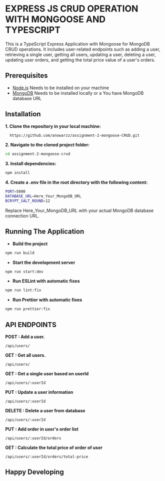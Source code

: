 # EXPRESS JS CRUD OPERATION WITH MONGOOSE AND TYPESCRIPT

This is a TypeScript Express Application with Mongoose for MongoDB CRUD operations. It includes user-related endpoints such as adding a user, retrieving a single user, getting all users, updating a user, deleting a user, updating user orders, and getting the total price value of a user's orders.

## Prerequisites

- [Node.js](https://nodejs.org/) Needs to be installed on your machine
- [MongoDB](https://www.mongodb.com/) Needs to be installed locally or a You have MongoDB database URL

## Installation

**1. Clone the repository in your local machine:**

```bash
  https://github.com/anowarzz/assignment-2-mongoose-CRUD.git
 ```

**2. Navigate to the cloned project folder:**
 
```bash
cd assignment-2-mongoose-crud
```

**3. Install dependencies:**

```bash
npm install 
```

**4. Create a .env file in the root directory with the following content:**
```bash
PORT=5000
DATABASE_URL=Here_Your_MongoDB_URL
BCRYPT_SALT_ROUND=12

```
Replace Here_Your_MongoDB_URL with your actual MongoDB database connection URL.


## Running The Application

- **Build the project**
```bash
npm run build
```

- **Start the development server**
```bash
npm run start:dev

```

- **Run ESLint with automatic fixes**
```bash
npm run lint:fix
```


- **Run Prettier with automatic fixes**
```bash
npm run prettier:fix
```


## API ENDPOINTS

**POST : Add a user.**
```code
/api/users/
```
**GET : Get all users.**
```code
/api/users/
```
**GET :  Get a single user based on userId**
```code
/api/users/:userId
```
**PUT :  Update a user information**
```code
/api/users/:userId
```

**DELETE : Delete a user from database**
```code
/api/users/:userId
```

**PUT :  Add order in user's order list**
```code
/api/users/:userId/orders
```

**GET :  Calculate the total price of order of user**
```code
/api/users/:userId/orders/total-price
```


## Happy Developing